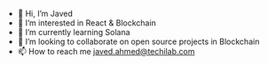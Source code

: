 - 👋 Hi, I’m Javed
- 👀 I’m interested in React & Blockchain
- 🌱 I’m currently learning Solana
- 💞️ I’m looking to collaborate on open source projects in Blockchain
- 📫 How to reach me javed.ahmed@techilab.com

<!---
javed-ahmed-techilab/javed-ahmed-techilab is a ✨ special ✨ repository because its `README.md` (this file) appears on your GitHub profile.
You can click the Preview link to take a look at your changes.
--->
